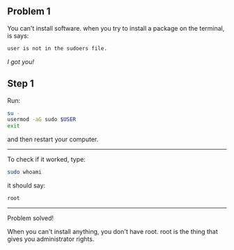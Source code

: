 Problem 1
---

You can't install software. when you try to install a package on the terminal, is says:
```bash
user is not in the sudoers file.
```
*I got you!*

Step 1
---
Run:
```bash
su -
usermod -aG sudo $USER
exit
```
and then restart your computer.

---
To check if it worked, type:
```bash
sudo whoami
```
it should say:
```bash
root
```
---

Problem solved!


When you can't install anything, you don't have root.
root is the thing that gives you administrator rights.
